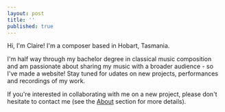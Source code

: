 ```yaml
---
layout: post
title: ''
published: true
---
```

Hi, I'm Claire! I'm a composer based in Hobart, Tasmania. 

I'm half way through my bachelor degree in classical music composition and am passionate about sharing my music with a broader audience - so I've made a website! Stay tuned for udates on new projects, performances and recordings of my work. 

If you're interested in collaborating with me on a new project, please don't hesitate to contact me (see the [About](clairefarrellmusic.com/about) section for more details).
